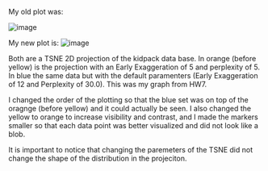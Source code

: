 My old plot was:

![image](https://github.com/paulagm12/DSPS_PGalvezMolina/assets/108830435/86800f11-cf01-4c5a-8d3d-1280f56ed2d7)


My new plot is:
![image](https://github.com/paulagm12/DSPS_PGalvezMolina/assets/108830435/70ec6cdb-e0b1-41ad-bae7-7dab3de46bd3)


Both are a TSNE 2D projection of the kidpack data base. In orange (before yellow) is the projection with an Early Exaggeration of 5 and perplexity of 5. In blue the same data but with the default paramenters (Early Exaggeration of 12 and Perplexity of 30.0). This was my graph from HW7.

I changed the order of the plotting so that the blue set was on top of the oragnge (before yellow) and it could actually be seen. I also changed the yellow to orange to increase visibility and contrast, and I made the markers smaller so that each data point was better visualized and did not look like a blob.

It is important to notice that changing the paremeters of the TSNE did not change the shape of the distribution in the projeciton. 

